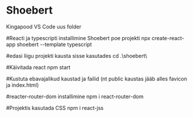 # Shoebert
Kingapood
VS Code uus folder 

#Reacti ja typescripti installimine Shoebert poe projekti
npx create-react-app shoebert --template typescript

#edasi liigu projekti kausta sisse kasutades 
cd .\shoebert\

#Käivitada react
npm start

#Kustuta ebavajalikud kaustad ja failid (nt public kaustas jääb alles favicon ja index.html)

#reacter-router-dom installimine
npm i react-router-dom

#Projektis kasutada CSS
npm i react-jss

